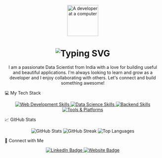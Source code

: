 <div align="center">
<img src="https://media.giphy.com/media/v1.Y2lkPTc5MGI3NjExNmJuMnB5ZnQ3dnY3aW90eGZ6azMyNHh6ejk0N2w1eW9meG80cW81diZlcD12MV9pbnRlcm5hbF9naWZfYnlfaWQmY3Q9Zw/L5K4yqYcIu81a1793v/giphy.gif" width="100px" alt="A developer at a computer" />
<h1>
<img src="https://readme-typing-svg.demolab.com?font=Fira+Code&pause=1000&color=F7F7F7&center=true&width=450&lines=Hello+there%2C+I'm+Anush+S+Jathan!" alt="Typing SVG" />
</h1>
<p>I am a passionate Data Scientist from India with a love for building useful and beautiful applications. I'm always looking to learn and grow as a developer and I enjoy collaborating with others. Let's connect and build something awesome!</p>
</div>

💻 My Tech Stack
<p align="center">
<!-- Frontend & Styling -->
<a href="https://skillicons.dev" target="_blank">
<img src="https://skillicons.dev/icons?i=html,css,js,tailwind" alt="Web Development Skills" />
</a>

<!-- Data Science -->

<a href="https://skillicons.dev" target="_blank">
<img src="https://skillicons.dev/icons?i=python,r,numpy,pandas,scikitlearn,powerbi,tableau" alt="Data Science Skills" />
</a>

<!-- Backend -->

<a href="https://skillicons.dev" target="_blank">
<img src="https://skillicons.dev/icons?i=flask,django" alt="Backend Skills" />
</a>

<!-- Tools & Platforms -->

<a href="https://skillicons.dev" target="_blank">
<img src="https://skillicons.dev/icons?i=git,github,vscode,netlify" alt="Tools & Platforms" />
</a>
</p>

📈 GitHub Stats
<p align="center">
<img src="https://github-readme-stats.vercel.app/api?username=NeoASJ&show_icons=true&theme=tokyonight&hide_border=true&count_private=true" alt="GitHub Stats" />
<img src="https://github-readme-streak-stats.herokuapp.com/?user=NeoASJ&theme=tokyonight&hide_border=true" alt="GitHub Streak" />
<img src="https://github-readme-stats.vercel.app/api/top-langs/?username=NeoASJ&layout=compact&theme=tokyonight&hide_border=true" alt="Top Languages" />
</p>

🔗 Connect with Me
<p align="center">
<a href="https://www.linkedin.com/in/anush-s-jathan" target="_blank">
<img src="https://img.shields.io/badge/LinkedIn-0077B5?style=for-the-badge&logo=linkedin&logoColor=white" alt="LinkedIn Badge" />
</a>
<a href="https://neaasj.netlify.app" target="_blank">
<img src="https://img.shields.io/badge/Website-FF5733?style=for-the-badge&logo=google-chrome&logoColor=white" alt="Website Badge" />
</a>
</p>

